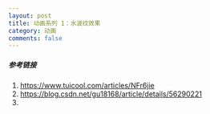```yaml
---
layout: post
title: 动画系列 1：水波纹效果
category: 动画
comments: false
---
```

   
##### 参考链接
 
1. <https://www.tuicool.com/articles/NFr6jie> 
2. <https://blog.csdn.net/gu18168/article/details/56290221>
3. 

	
	
	
	
	
	
	
	
	
	
	
